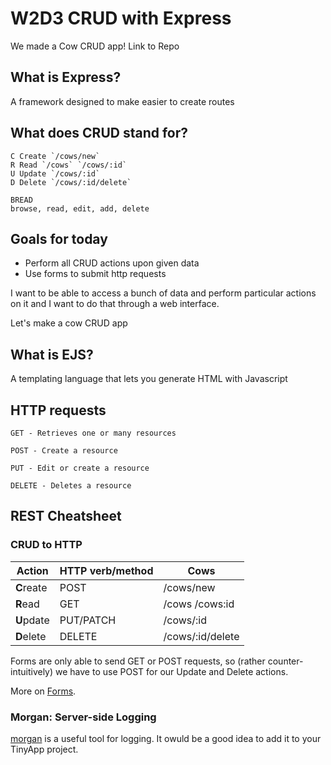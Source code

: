 # W2D3 CRUD with Express

We made a Cow CRUD app!
Link to Repo

## What is Express?
A framework designed to make easier to create routes

## What does CRUD stand for?

    C Create `/cows/new`
    R Read `/cows` `/cows/:id` 
    U Update `/cows/:id`
    D Delete `/cows/:id/delete`

    BREAD
    browse, read, edit, add, delete


## Goals for today
 - Perform all CRUD actions upon given data
 - Use forms to submit http requests

 I want to be able to access a bunch of data and perform particular actions on it and I want to do that through a web interface.

 Let's make a cow CRUD app


## What is EJS?
A templating language that lets you generate HTML with Javascript

## HTTP requests

    GET - Retrieves one or many resources

    POST - Create a resource

    PUT - Edit or create a resource

    DELETE - Deletes a resource





## REST Cheatsheet
### CRUD to HTTP

| Action    | HTTP verb/method | Cows |
| --------- | ---------------- | -----
|**C**reate | POST             | /cows/new
|**R**ead   | GET              | /cows /cows:id
|**U**pdate | PUT/PATCH        | /cows/:id
|**D**elete | DELETE           | /cows/:id/delete


Forms are only able to send GET or POST requests, so (rather counter-intuitively) we have to use POST for our Update and Delete actions.

More on [Forms](https://developer.mozilla.org/en-US/docs/Learn/HTML/Forms/Sending_and_retrieving_form_data).

### Morgan: Server-side Logging 

[morgan](https://github.com/expressjs/morgan) is a useful tool for logging. It owuld be a good idea to add it to your TinyApp project.